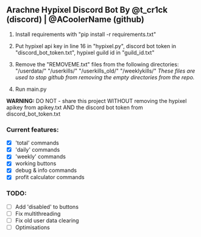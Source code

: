 ## Arachne Hypixel Discord Bot By @t_cr1ck (discord) | @ACoolerName (github)

1. Install requirements with "pip install -r requirements.txt"

2. Put hypixel api key in line 16 in "hypixel.py", discord bot token in "discord_bot_token.txt", hypixel guild id in "guild_id.txt"

3. Remove the "REMOVEME.txt" files from the following directories: "/userdata/" "/userkills/" "/userkills_old/" "/weeklykills/"
_These files are used to stop github from removing the empty directories from the repo._

4. Run main.py

**WARNING:** DO NOT - share this project WITHOUT removing the hypixel apikey from apikey.txt AND the discord bot token from discord_bot_token.txt

### Current features:
- [x] 'total' commands
- [x] 'daily' commands
- [x] 'weekly' commands
- [x] working buttons
- [x] debug & info commands
- [x] profit calculator commands

### TODO:
- [ ] Add 'disabled' to buttons
- [ ] Fix multithreading
- [ ] Fix old user data clearing
- [ ] Optimisations

